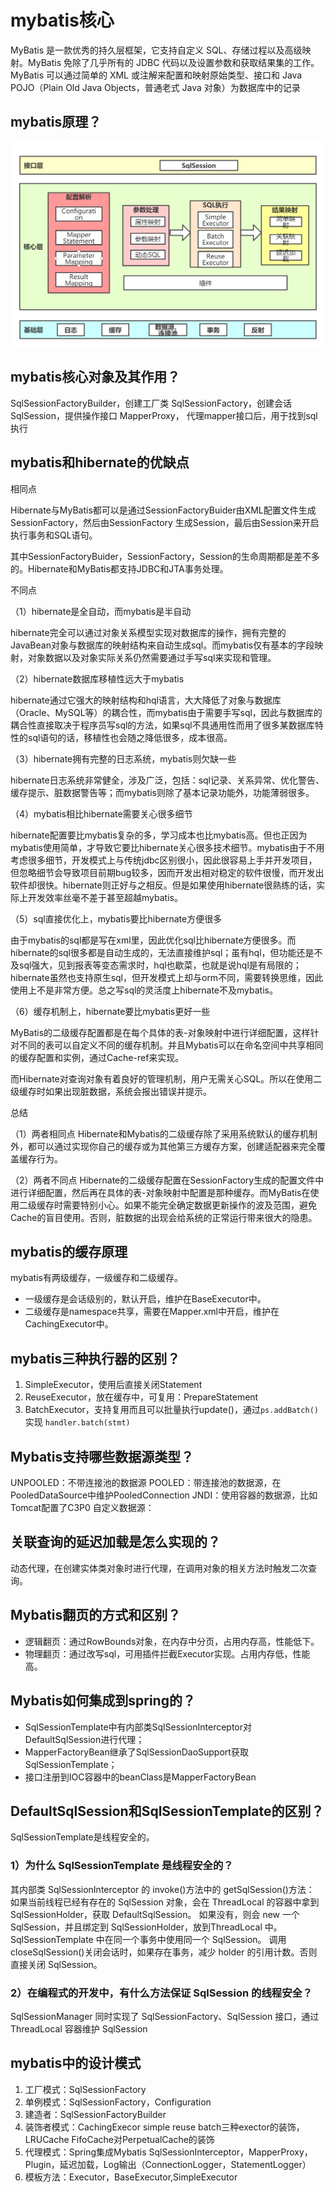# mybatis核心
MyBatis 是一款优秀的持久层框架，它支持自定义 SQL、存储过程以及高级映射。MyBatis 免除了几乎所有的 JDBC 代码以及设置参数和获取结果集的工作。MyBatis 可以通过简单的 XML 或注解来配置和映射原始类型、接口和 Java POJO（Plain Old Java Objects，普通老式 Java 对象）为数据库中的记录

## mybatis原理？

![mybaties框架](../images/kuangjia/mybaties.png)

## mybatis核心对象及其作用？
SqlSessionFactoryBuilder，创建工厂类
SqlSessionFactory，创建会话
SqlSession，提供操作接口
MapperProxy， 代理mapper接口后，用于找到sql执行

## mybatis和hibernate的优缺点
相同点

Hibernate与MyBatis都可以是通过SessionFactoryBuider由XML配置文件生成SessionFactory，然后由SessionFactory 生成Session，最后由Session来开启执行事务和SQL语句。

其中SessionFactoryBuider，SessionFactory，Session的生命周期都是差不多的。Hibernate和MyBatis都支持JDBC和JTA事务处理。

不同点

（1）hibernate是全自动，而mybatis是半自动

hibernate完全可以通过对象关系模型实现对数据库的操作，拥有完整的JavaBean对象与数据库的映射结构来自动生成sql。而mybatis仅有基本的字段映射，对象数据以及对象实际关系仍然需要通过手写sql来实现和管理。

（2）hibernate数据库移植性远大于mybatis

hibernate通过它强大的映射结构和hql语言，大大降低了对象与数据库（Oracle、MySQL等）的耦合性，而mybatis由于需要手写sql，因此与数据库的耦合性直接取决于程序员写sql的方法，如果sql不具通用性而用了很多某数据库特性的sql语句的话，移植性也会随之降低很多，成本很高。

（3）hibernate拥有完整的日志系统，mybatis则欠缺一些

hibernate日志系统非常健全，涉及广泛，包括：sql记录、关系异常、优化警告、缓存提示、脏数据警告等；而mybatis则除了基本记录功能外，功能薄弱很多。

（4）mybatis相比hibernate需要关心很多细节

hibernate配置要比mybatis复杂的多，学习成本也比mybatis高。但也正因为mybatis使用简单，才导致它要比hibernate关心很多技术细节。mybatis由于不用考虑很多细节，开发模式上与传统jdbc区别很小，因此很容易上手并开发项目，但忽略细节会导致项目前期bug较多，因而开发出相对稳定的软件很慢，而开发出软件却很快。hibernate则正好与之相反。但是如果使用hibernate很熟练的话，实际上开发效率丝毫不差于甚至超越mybatis。

（5）sql直接优化上，mybatis要比hibernate方便很多

由于mybatis的sql都是写在xml里，因此优化sql比hibernate方便很多。而hibernate的sql很多都是自动生成的，无法直接维护sql；虽有hql，但功能还是不及sql强大，见到报表等变态需求时，hql也歇菜，也就是说hql是有局限的；hibernate虽然也支持原生sql，但开发模式上却与orm不同，需要转换思维，因此使用上不是非常方便。总之写sql的灵活度上hibernate不及mybatis。

（6）缓存机制上，hibernate要比mybatis更好一些

MyBatis的二级缓存配置都是在每个具体的表-对象映射中进行详细配置，这样针对不同的表可以自定义不同的缓存机制。并且Mybatis可以在命名空间中共享相同的缓存配置和实例，通过Cache-ref来实现。

而Hibernate对查询对象有着良好的管理机制，用户无需关心SQL。所以在使用二级缓存时如果出现脏数据，系统会报出错误并提示。

总结

（1）两者相同点
Hibernate和Mybatis的二级缓存除了采用系统默认的缓存机制外，都可以通过实现你自己的缓存或为其他第三方缓存方案，创建适配器来完全覆盖缓存行为。

（2）两者不同点
Hibernate的二级缓存配置在SessionFactory生成的配置文件中进行详细配置，然后再在具体的表-对象映射中配置是那种缓存。而MyBatis在使用二级缓存时需要特别小心。如果不能完全确定数据更新操作的波及范围，避免Cache的盲目使用。否则，脏数据的出现会给系统的正常运行带来很大的隐患。

## mybatis的缓存原理
mybatis有两级缓存，一级缓存和二级缓存。
* 一级缓存是会话级别的，默认开启，维护在BaseExecutor中。
* 二级缓存是namespace共享，需要在Mapper.xml中开启，维护在CachingExecutor中。

## mybatis三种执行器的区别？
1. SimpleExecutor，使用后直接关闭Statement
2. ReuseExecutor，放在缓存中，可复用：PrepareStatement
3. BatchExecutor，支持复用而且可以批量执行update()，通过`ps.addBatch()`实现 `handler.batch(stmt)`

## Mybatis支持哪些数据源类型？
UNPOOLED：不带连接池的数据源
POOLED：带连接池的数据源，在PooledDataSource中维护PooledConnection
JNDI：使用容器的数据源，比如Tomcat配置了C3P0
自定义数据源：

## 关联查询的延迟加载是怎么实现的？
动态代理，在创建实体类对象时进行代理，在调用对象的相关方法时触发二次查询。

## Mybatis翻页的方式和区别？
* 逻辑翻页：通过RowBounds对象，在内存中分页，占用内存高，性能低下。
* 物理翻页：通过改写sql，可用插件拦截Executor实现。占用内存低，性能高。

## Mybatis如何集成到spring的？
* SqlSessionTemplate中有内部类SqlSessionInterceptor对DefaultSqlSession进行代理；
* MapperFactoryBean继承了SqlSessionDaoSupport获取SqlSessionTemplate；
* 接口注册到IOC容器中的beanClass是MapperFactoryBean

## DefaultSqlSession和SqlSessionTemplate的区别？
SqlSessionTemplate是线程安全的。
### 1）为什么 SqlSessionTemplate 是线程安全的？

其内部类 SqlSessionInterceptor 的 invoke()方法中的 getSqlSession()方法：
如果当前线程已经有存在的 SqlSession 对象，会在 ThreadLocal 的容器中拿到SqlSessionHolder，获取 DefaultSqlSession。
如果没有，则会 new 一个 SqlSession，并且绑定到 SqlSessionHolder，放到ThreadLocal 中。
SqlSessionTemplate 中在同一个事务中使用同一个 SqlSession。
调用 closeSqlSession()关闭会话时，如果存在事务，减少 holder 的引用计数。否则直接关闭 SqlSession。
### 2）在编程式的开发中，有什么方法保证 SqlSession 的线程安全？
SqlSessionManager 同时实现了 SqlSessionFactory、SqlSession 接口，通过ThreadLocal 容器维护 SqlSession

## mybatis中的设计模式
1. 工厂模式：SqlSessionFactory
2. 单例模式：SqlSessionFactory，Configuration
3. 建造者：SqlSessionFactoryBuilder
4. 装饰者模式：CachingExecor simple reuse batch三种exector的装饰，LRUCache FifoCache对PerpetualCache的装饰
5. 代理模式：Spring集成Mybatis SqlSessionInterceptor，MapperProxy，Plugin，延迟加载，Log输出（ConnectionLogger，StatementLogger）
6. 模板方法：Executor，BaseExecutor,SimpleExecutor
